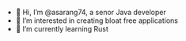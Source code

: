 - 👋 Hi, I’m @asarang74, a senor Java developer
- 👀 I’m interested in creating bloat free applications
- 🌱 I’m currently learning Rust

<!---
asarang74/asarang74 is a ✨ special ✨ repository because its `README.md` (this file) appears on your GitHub profile.
You can click the Preview link to take a look at your changes.
--->
